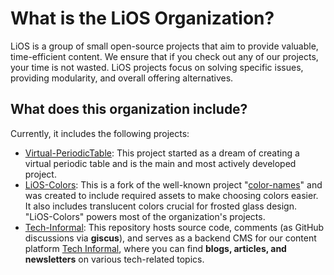 # What is the LiOS Organization?

LiOS is a group of small open-source projects that aim to provide valuable, time-efficient content. We ensure that if you check out any of our projects, your time is not wasted. LiOS projects focus on solving specific issues, providing modularity, and overall offering alternatives.

## What does this organization include?

Currently, it includes the following projects:

- [Virtual-PeriodicTable](https://github.com/LiOS-org/Virtual-PeriodicTable): This project started as a dream of creating a virtual periodic table and is the main and most actively developed project.
- [LiOS-Colors](https://github.com/LiOS-org/LiOS-Colors): This is a fork of the well-known project "[color-names](https://github.com/meodai/color-names)" and was created to include required assets to make choosing colors easier. It also includes translucent colors crucial for frosted glass design. "LiOS-Colors" powers most of the organization's projects.
- [Tech-Informal](https://github.com/LiOS-org/Tech-Informal): This repository hosts source code, comments (as GitHub discussions via **giscus**), and serves as a backend CMS for our content platform [Tech Informal](https://Tech-Informal.web.app), where you can find **blogs, articles, and newsletters** on various tech-related topics.
